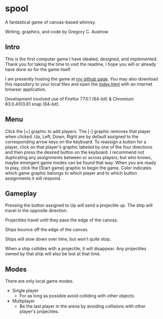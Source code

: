 # spool
A fantastical game of canvas-based whimsy.

Writing, graphics, and code by Gregory C. Austrow

## Intro
This is the first computer game I have ideated, designed, and implemented. 
Thank you for taking the time to visit the readme, I hope you will or already have done so for the game itself.

I am presently hosting the game at [my github page](austrowGC.github.io/spool).
You may also download this repository to your local files and open the [index.html](https://github.com/austrowGC/spool/blob/master/index.html) with an internet browser application.

Development involved use of Firefox 77.0.1 (64-bit) & Chromium 83.0.4103.61 snap (64-bit).

## Menu
Click the [+] graphic to add players. The [-] graphic removes that player when clicked.
Up, Left, Down, Right are by default assigned to the corresponding arrow keys on the keyboard.
To reassign a button for a player, click on that player's graphic labeled by one of the four directions and then press the desired button on the keyboard.
I recommend not duplicating any assignments between or across players; but who knows, maybe emergent game modes can be found that way.
When you are ready to play, click the [Start game] graphic to begin the game.
Color indicates which game graphic belongs to which player and to which button assignments it will respond.

## Gameplay
Pressing the button assigned to Up will send a projectile up. The ship will travel in the opposite direction.

Projectiles travel until they pass the edge of the canvas.

Ships bounce off the edge of the canvas.

Ships will slow down over time, but won't quite stop.

When a ship collides with a projectile, it will disappear. Any projectiles owned by that ship will also be lost at that time.

## Modes
There are only local game modes.

* Single player
	* For as long as possible avoid colliding with other objects.
* Multiplayer
	* Be the last player in the arena by avoiding collisions with other player's projectiles.

